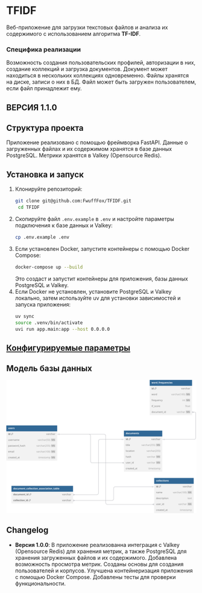 # TFIDF

Веб-приложение для загрузки текстовых файлов и анализа их содержимого с использованием алгоритма **TF-IDF**.

### Специфика реализации
Возможность создания пользовательских профилей, авторизации в них, создание коллекций и загрузка документов. 
Документ может находиться в нескольких коллекциях одновременно. Файлы хранятся на диске, записи о них в БД. Файл может
быть загружен пользователем, если файл принадлежит ему.


## ВЕРСИЯ 1.1.0

## Структура проекта

Приложение реализовано с помощью фреймворка FastAPI. Данные о загруженных файлах и их содержимом хранятся в базе данных PostgreSQL. Метрики хранятся в Valkey (Opensource Redis).

## Установка и запуск
1. Клонируйте репозиторий:
   ```bash
   git clone git@github.com:FwuffFox/TFIDF.git
    cd TFIDF
    ```
2. Скопируйте файл `.env.example` в `.env` и настройте параметры подключения к базе данных и Valkey:
   ```bash
   cp .env.example .env
   ```
3. Если установлен Docker, запустите контейнеры с помощью Docker Compose:
   ```bash
   docker-compose up --build
   ```
   Это создаст и запустит контейнеры для приложения, базы данных PostgreSQL и Valkey.
4. Если Docker не установлен, установите PostgreSQL и Valkey локально, затем используйте uv для установки зависимостей и запуска приложения:
   ```bash
   uv sync
   source .venv/bin/activate
   uvi run app.main:app --host 0.0.0.0
   ```

## [Конфигурируемые параметры](.env.example)

## Модель базы данных
<img src="db_model.svg">

## Changelog
- **Версия 1.0.0**: В приложение реализованна интеграция с Valkey (Opensource Redis) для хранения метрик, а также PostgreSQL для хранения загруженных файлов и их содержимого. Добавлена возможность просмотра метрик. Созданы основы для создания пользователей и корпусов. Улучшена контейнеризация приложения с помощью Docker Compose. Добавлены тесты для проверки функциональности.